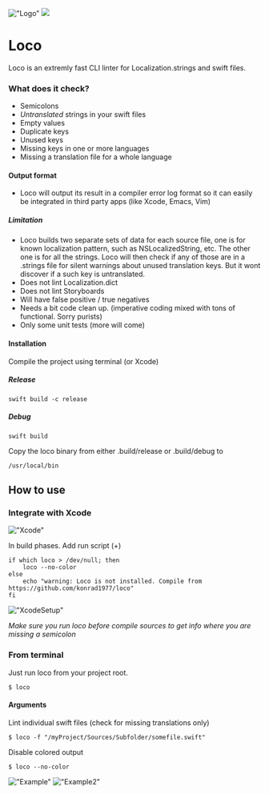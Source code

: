 
!["Logo"](https://github.com/konrad1977/loco/blob/main/images/logo.png)
![](https://img.shields.io/github/languages/top/konrad1977/loco)

# Loco
Loco is an extremly fast CLI linter for Localization.strings and swift files.

### What does it check?
- Semicolons
- *Untranslated* strings in your swift files
- Empty values
- Duplicate keys
- Unused keys
- Missing keys in one or more languages
- Missing a translation file for a whole language

#### Output format
- Loco will output its result in a compiler error log format so it can easily be integrated in third party apps (like Xcode, Emacs, Vim)

##### Limitation
- Loco builds two separate sets of data for each source file, one is for known localization pattern, such as NSLocalizedString, etc. The other one is for all the strings. Loco will then check if any of those are in a .strings file for silent warnings about unused translation keys. But it wont discover if a such key is untranslated. 
- Does not lint Localization.dict
- Does not lint Storyboards
- Will have false positive / true negatives
- Needs a bit code clean up. (imperative coding mixed with tons of functional. Sorry purists)
- Only some unit tests (more will come)

#### Installation
Compile the project using terminal (or Xcode)

##### Release
```shell
swift build -c release
```

##### Debug
```shell
swift build
```

Copy the loco binary from either .build/release or .build/debug to
```shell
/usr/local/bin
```

## How to use

### Integrate with Xcode
!["Xcode"](https://github.com/konrad1977/loco/blob/main/images/xcode.png)

In build phases. Add run script (+)
```shell
if which loco > /dev/null; then
	loco --no-color
else 
	echo "warning: Loco is not installed. Compile from https://github.com/konrad1977/loco"
fi
```
!["XcodeSetup"](https://github.com/konrad1977/loco/blob/main/images/xcode-setup.png)

*Make sure you run loco before compile sources to get info where you are missing a semicolon*

### From terminal
Just run loco from your project root.
```shell
$ loco
```

#### Arguments
Lint individual swift files (check for missing translations only)
```shell
$ loco -f "/myProject/Sources/Subfolder/somefile.swift"
```

Disable colored output
```shell
$ loco --no-color
```

!["Example"](https://github.com/konrad1977/loco/blob/main/images/example.png)
!["Example2"](https://github.com/konrad1977/loco/blob/main/images/example2.png)
